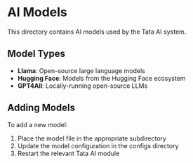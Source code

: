 # AI Models

This directory contains AI models used by the Tata AI system.

## Model Types

- **Llama**: Open-source large language models
- **Hugging Face**: Models from the Hugging Face ecosystem
- **GPT4All**: Locally-running open-source LLMs

## Adding Models

To add a new model:

1. Place the model file in the appropriate subdirectory
2. Update the model configuration in the configs directory
3. Restart the relevant Tata AI module
